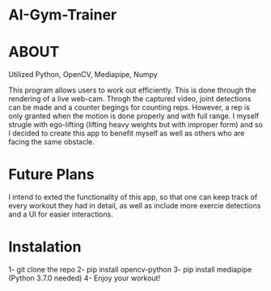 # AI-Gym-Trainer

# ABOUT

Utilized Python, OpenCV, Mediapipe, Numpy

This program allows users to work out efficiently. This is done through the rendering of a live web-cam. Throgh the captured video, joint detections can be made and a counter begings for counting reps. However, a rep is only granted when the motion is done properly and with full range. I myself strugle with ego-lifting (lifting heavy weights but with improper form) and so I decided to create this app to benefit myself as well as others who are facing the same obstacle.

# Future Plans

I intend to exted the functionality of this app, so that one can keep track of every workout they had in detail, as well as include more exercie detections and a UI for easier interactions.

# Instalation

1- git clone the repo
2- pip install opencv-python
3- pip install mediapipe (Python 3.7.0 needed)
4- Enjoy your workout!


